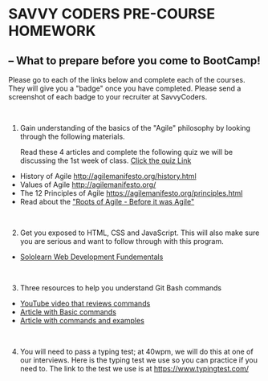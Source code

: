 # SAVVY CODERS PRE-COURSE HOMEWORK

## – What to prepare before you come to BootCamp!

Please go to each of the links below and complete each of the courses. They will give you a "badge" once you have completed. Please send a screenshot of each badge to your recruiter at SavvyCoders.

<br>

1. Gain understanding of the basics of the "Agile" philosophy by looking through the following materials.

   Read these 4 articles and complete the following quiz we will be discussing the 1st week of class.
   [Click the quiz Link](https://docs.google.com/forms/d/e/1FAIpQLSfRms_ircpDWPADaI7XlEjwihHQMzUOBy7HxeR6PJGItjAW3Q/viewform?usp=sf_link)

- History of Agile http://agilemanifesto.org/history.html
- Values of Agile http://agilemanifesto.org/
- The 12 Principles of Agile https://agilemanifesto.org/principles.html
- Read about the ["Roots of Agile - Before it was Agile"](https://www.researchgate.net/publication/39996418_Historical_Roots_of_Agile_Methods_Where_Did_Agile_Thinking_Come_From)

<br>

2. Get you exposed to HTML, CSS and JavaScript.  This will also make sure you are serious and want to follow through with this program.

- [Sololearn Web Development Fundementals](https://www.sololearn.com/learning/1141)

<br>

3. Three resources to help you understand Git Bash commands

- [YouTube video that reviews commands](https://www.youtube.com/watch?v=oQc-2gsjgDg)
- [Article with Basic commands](https://www.freecodecamp.org/news/understanding-git-basics-commands-tips-tricks/)
- [Article with commands and examples](https://dzone.com/articles/top-20-git-commands-with-examples)

<br>

4. You will need to pass a typing test; at 40wpm, we will do this at one of our interviews. Here is the typing test we use so you can practice if you need to. The link to the test we use is at https://www.typingtest.com/
